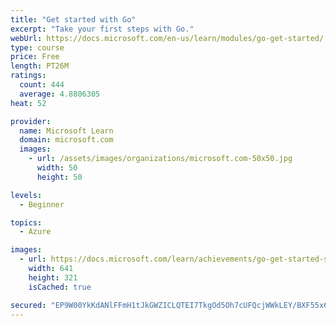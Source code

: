 ```yaml
---
title: "Get started with Go"
excerpt: "Take your first steps with Go."
webUrl: https://docs.microsoft.com/en-us/learn/modules/go-get-started/
type: course
price: Free
length: PT26M
ratings:
  count: 444
  average: 4.8806305
heat: 52

provider:
  name: Microsoft Learn
  domain: microsoft.com
  images:
    - url: /assets/images/organizations/microsoft.com-50x50.jpg
      width: 50
      height: 50

levels:
  - Beginner

topics:
  - Azure

images:
  - url: https://docs.microsoft.com/learn/achievements/go-get-started-social.png
    width: 641
    height: 321
    isCached: true

secured: "EP9W00YkKdANlFFmH1tJkGWZICLQTEI7TkgOd5Oh7cUFQcjWWkLEY/BXF55x6KImSs4VDfLHitzTltM+MAWhvaK773sHHprphrTrr9+GMOrdFKNi2L59Kiq4HWlEBpc8uBAQa00d7w0B7feH/ywo9kntyltoNxAJVR3afnJfHt8QLJqaRq6MTQqfLGhbBoLp5iU/0+W0vZEvy5166V+yEmVSquy/OgHkK1IKJkKyWpoYv88eNiWH/Zgtv5FKKpSx5VopNVVzRxsMpkQm9tpettDifg7ITCj3UogN7WRoMfksQfV9da1AT1Ij6ICBBo8swZJGChTehyy4CFHJ0ifqEgWwgYcoj/hwMauIa0ogPzBZMDBQ5vPc5e0L5hUWFCOe4QVyA1fOpjHRKFjrfn0vpxLA0MWnKIRs7gFAWJMumBc=;iEG4JDyO8tD6yTHi8/P6BQ=="
---
```


